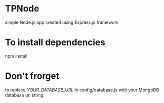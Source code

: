 # TPNode
simple Node.js app created using Express.js framework

# To install dependencies
npm install

# Don't frorget
to replace _YOUR_DATABASE_URL_ in config/database.js with your MongoDB database url string
